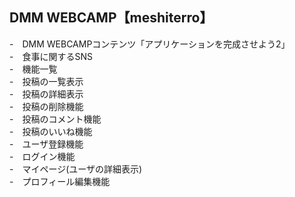 ## DMM WEBCAMP【meshiterro】
-　DMM WEBCAMPコンテンツ「アプリケーションを完成させよう2」<br>
-　食事に関するSNS<br>
-　機能一覧<br>
        -　投稿の一覧表示<br>
        -　投稿の詳細表示<br>
        -　投稿の削除機能<br>
        -　投稿のコメント機能<br>
        -　投稿のいいね機能<br>
        -　ユーザ登録機能<br>
        -　ログイン機能<br>
        -　マイページ(ユーザの詳細表示)<br>
        -　プロフィール編集機能
